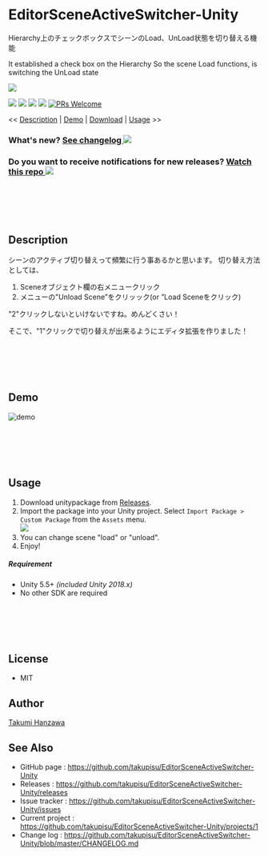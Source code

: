 EditorSceneActiveSwitcher-Unity
===

Hierarchy上のチェックボックスでシーンのLoad、UnLoad状態を切り替える機能

It established a check box on the Hierarchy So the scene Load functions, is switching the UnLoad state

![](https://user-images.githubusercontent.com/1674292/47441667-9876a980-d7eb-11e8-93ef-e4821b9d23fc.png)

[![](https://img.shields.io/github/release/takupisu/EditorSceneActiveSwitcher-Unity.svg?label=latest%20version)](https://github.com/takupisu/EditorSceneActiveSwitcher-Unity/releases)
[![](https://img.shields.io/github/release-date/takupisu/EditorSceneActiveSwitcher-Unity.svg)](https://github.com/takupisu/EditorSceneActiveSwitcher-Unity/releases)
![](https://img.shields.io/badge/unity-5.5%2B-green.svg)
[![](https://img.shields.io/github/license/takupisu/EditorSceneActiveSwitcher-Unity.svg)](https://github.com/takupisu/EditorSceneActiveSwitcher-Unity/blob/master/LICENSE.txt)
[![PRs Welcome](https://img.shields.io/badge/PRs-welcome-orange.svg)](http://makeapullrequest.com)

<< [Description](#Description) | [Demo](#demo) | [Download](https://github.com/takupisu/EditorSceneActiveSwitcher-Unity/releases) | [Usage](#usage) >>

### What's new? [See changelog ![](https://img.shields.io/github/release-date/takupisu/EditorSceneActiveSwitcher-Unity.svg?label=last%20updated)](https://github.com/takupisu/EditorSceneActiveSwitcher-Unity/blob/develop/CHANGELOG.md)
### Do you want to receive notifications for new releases? [Watch this repo ![](https://img.shields.io/github/watchers/takupisu/EditorSceneActiveSwitcher-Unity.svg?style=social&label=Watch)](https://github.com/takupisu/EditorSceneActiveSwitcher-Unity/subscription)



<br><br><br><br>
## Description

シーンのアクティブ切り替えって頻繁に行う事あるかと思います。 
切り替え方法としては、
1. Sceneオブジェクト欄の右メニュークリック
2. メニューの"Unload Scene”をクリッック(or ”Load Sceneをクリック)

"2"クリックしないといけないですね。めんどくさい！

そこで、"1"クリックで切り替えが出来るようにエディタ拡張を作りました！



<br><br><br><br>
## Demo

![demo](https://user-images.githubusercontent.com/1674292/47436623-c9ea7780-d7e1-11e8-80a7-265fcc8a6e33.gif "Demo")



<br><br><br><br>
## Usage

1. Download unitypackage from [Releases](https://github.com/takupisu/EditorSceneActiveSwitcher-Unity/releases).
2. Import the package into your Unity project. Select `Import Package > Custom Package` from the `Assets` menu.  
![](https://user-images.githubusercontent.com/12690315/46570979-edbb5a00-c9a7-11e8-845d-c5ee279effec.png)
5. You can change scene "load" or "unload".
6. Enjoy!


##### Requirement

* Unity 5.5+ *(included Unity 2018.x)*
* No other SDK are required



<br><br><br><br>
## License

* MIT



## Author

[Takumi Hanzawa](https://github.com/takupisu)



## See Also

* GitHub page : https://github.com/takupisu/EditorSceneActiveSwitcher-Unity
* Releases : https://github.com/takupisu/EditorSceneActiveSwitcher-Unity/releases
* Issue tracker : https://github.com/takupisu/EditorSceneActiveSwitcher-Unity/issues
* Current project : https://github.com/takupisu/EditorSceneActiveSwitcher-Unity/projects/1
* Change log : https://github.com/takupisu/EditorSceneActiveSwitcher-Unity/blob/master/CHANGELOG.md

